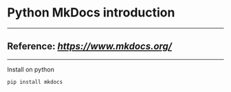 # Python MkDocs introduction 
---
Reference: _**<https://www.mkdocs.org/>**_
---
---
Install on python

```python
pip install mkdocs
```







